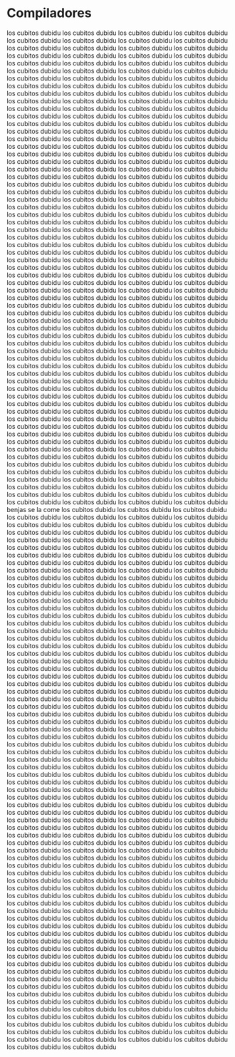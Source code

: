 # Compiladores

los cubitos dubidu los cubitos dubidu los cubitos dubidu los cubitos dubidu los cubitos dubidu los cubitos dubidu los cubitos dubidu los cubitos dubidu los cubitos dubidu los cubitos dubidu los cubitos dubidu los cubitos dubidu los cubitos dubidu los cubitos dubidu los cubitos dubidu los cubitos dubidu los cubitos dubidu los cubitos dubidu los cubitos dubidu los cubitos dubidu los cubitos dubidu los cubitos dubidu los cubitos dubidu los cubitos dubidu los cubitos dubidu los cubitos dubidu los cubitos dubidu los cubitos dubidu los cubitos dubidu los cubitos dubidu los cubitos dubidu los cubitos dubidu los cubitos dubidu los cubitos dubidu los cubitos dubidu los cubitos dubidu los cubitos dubidu los cubitos dubidu los cubitos dubidu los cubitos dubidu los cubitos dubidu los cubitos dubidu los cubitos dubidu los cubitos dubidu los cubitos dubidu los cubitos dubidu los cubitos dubidu los cubitos dubidu los cubitos dubidu los cubitos dubidu los cubitos dubidu los cubitos dubidu los cubitos dubidu los cubitos dubidu los cubitos dubidu los cubitos dubidu los cubitos dubidu los cubitos dubidu los cubitos dubidu los cubitos dubidu los cubitos dubidu los cubitos dubidu los cubitos dubidu los cubitos dubidu los cubitos dubidu los cubitos dubidu los cubitos dubidu los cubitos dubidu los cubitos dubidu los cubitos dubidu los cubitos dubidu los cubitos dubidu los cubitos dubidu los cubitos dubidu los cubitos dubidu los cubitos dubidu los cubitos dubidu los cubitos dubidu los cubitos dubidu los cubitos dubidu los cubitos dubidu los cubitos dubidu los cubitos dubidu los cubitos dubidu los cubitos dubidu los cubitos dubidu los cubitos dubidu los cubitos dubidu los cubitos dubidu los cubitos dubidu los cubitos dubidu los cubitos dubidu los cubitos dubidu los cubitos dubidu los cubitos dubidu los cubitos dubidu los cubitos dubidu los cubitos dubidu los cubitos dubidu los cubitos dubidu los cubitos dubidu los cubitos dubidu los cubitos dubidu los cubitos dubidu los cubitos dubidu los cubitos dubidu los cubitos dubidu los cubitos dubidu los cubitos dubidu los cubitos dubidu los cubitos dubidu los cubitos dubidu los cubitos dubidu los cubitos dubidu los cubitos dubidu los cubitos dubidu los cubitos dubidu los cubitos dubidu los cubitos dubidu los cubitos dubidu los cubitos dubidu los cubitos dubidu los cubitos dubidu los cubitos dubidu los cubitos dubidu los cubitos dubidu los cubitos dubidu los cubitos dubidu los cubitos dubidu los cubitos dubidu los cubitos dubidu los cubitos dubidu los cubitos dubidu los cubitos dubidu los cubitos dubidu los cubitos dubidu los cubitos dubidu los cubitos dubidu los cubitos dubidu los cubitos dubidu los cubitos dubidu los cubitos dubidu los cubitos dubidu los cubitos dubidu los cubitos dubidu los cubitos dubidu los cubitos dubidu los cubitos dubidu los cubitos dubidu los cubitos dubidu los cubitos dubidu los cubitos dubidu los cubitos dubidu los cubitos dubidu los cubitos dubidu los cubitos dubidu los cubitos dubidu los cubitos dubidu los cubitos dubidu los cubitos dubidu los cubitos dubidu los cubitos dubidu los cubitos dubidu los cubitos dubidu los cubitos dubidu los cubitos dubidu los cubitos dubidu los cubitos dubidu los cubitos dubidu los cubitos dubidu los cubitos dubidu los cubitos dubidu los cubitos dubidu los cubitos dubidu los cubitos dubidu los cubitos dubidu los cubitos dubidu los cubitos dubidu los cubitos dubidu los cubitos dubidu los cubitos dubidu los cubitos dubidu los cubitos dubidu los cubitos dubidu los cubitos dubidu los cubitos dubidu los cubitos dubidu los cubitos dubidu los cubitos dubidu los cubitos dubidu los cubitos dubidu los cubitos dubidu los cubitos dubidu los cubitos dubidu los cubitos dubidu los cubitos dubidu los cubitos dubidu los cubitos dubidu los cubitos dubidu los cubitos dubidu los cubitos dubidu los cubitos dubidu los cubitos dubidu los cubitos dubidu los cubitos dubidu los cubitos dubidu los cubitos dubidu los cubitos dubidu los cubitos dubidu los cubitos dubidu los cubitos dubidu los cubitos dubidu los cubitos dubidu los cubitos dubidu los cubitos dubidu los cubitos dubidu los cubitos dubidu los cubitos dubidu los cubitos dubidu los cubitos dubidu los cubitos dubidu los cubitos dubidu los cubitos dubidu los cubitos dubidu los cubitos dubidu los cubitos dubidu los cubitos dubidu los cubitos dubidu los cubitos dubidu los cubitos dubidu los cubitos dubidu los cubitos dubidu los cubitos dubidu los cubitos dubidu los cubitos dubidu los cubitos dubidu los cubitos dubidu los cubitos dubidu los cubitos dubidu los cubitos dubidu los cubitos dubidu los cubitos dubidu los cubitos dubidu los cubitos dubidu los cubitos dubidu los cubitos dubidu los cubitos dubidu los cubitos dubidu los cubitos dubidu los cubitos dubidu los cubitos dubidu los cubitos dubidu benjas se la come los cubitos dubidu los cubitos dubidu los cubitos dubidu los cubitos dubidu los cubitos dubidu los cubitos dubidu los cubitos dubidu los cubitos dubidu los cubitos dubidu los cubitos dubidu los cubitos dubidu los cubitos dubidu los cubitos dubidu los cubitos dubidu los cubitos dubidu los cubitos dubidu los cubitos dubidu los cubitos dubidu los cubitos dubidu los cubitos dubidu los cubitos dubidu los cubitos dubidu los cubitos dubidu los cubitos dubidu los cubitos dubidu los cubitos dubidu los cubitos dubidu los cubitos dubidu los cubitos dubidu los cubitos dubidu los cubitos dubidu los cubitos dubidu los cubitos dubidu los cubitos dubidu los cubitos dubidu los cubitos dubidu los cubitos dubidu los cubitos dubidu los cubitos dubidu los cubitos dubidu los cubitos dubidu los cubitos dubidu los cubitos dubidu los cubitos dubidu los cubitos dubidu los cubitos dubidu los cubitos dubidu los cubitos dubidu los cubitos dubidu los cubitos dubidu los cubitos dubidu los cubitos dubidu los cubitos dubidu los cubitos dubidu los cubitos dubidu los cubitos dubidu los cubitos dubidu los cubitos dubidu los cubitos dubidu los cubitos dubidu los cubitos dubidu los cubitos dubidu los cubitos dubidu los cubitos dubidu los cubitos dubidu los cubitos dubidu los cubitos dubidu los cubitos dubidu los cubitos dubidu los cubitos dubidu los cubitos dubidu los cubitos dubidu los cubitos dubidu los cubitos dubidu los cubitos dubidu los cubitos dubidu los cubitos dubidu los cubitos dubidu los cubitos dubidu los cubitos dubidu los cubitos dubidu los cubitos dubidu los cubitos dubidu los cubitos dubidu los cubitos dubidu los cubitos dubidu los cubitos dubidu los cubitos dubidu los cubitos dubidu los cubitos dubidu los cubitos dubidu los cubitos dubidu los cubitos dubidu los cubitos dubidu los cubitos dubidu los cubitos dubidu los cubitos dubidu los cubitos dubidu los cubitos dubidu los cubitos dubidu los cubitos dubidu los cubitos dubidu los cubitos dubidu los cubitos dubidu los cubitos dubidu los cubitos dubidu los cubitos dubidu los cubitos dubidu los cubitos dubidu los cubitos dubidu los cubitos dubidu los cubitos dubidu los cubitos dubidu los cubitos dubidu los cubitos dubidu los cubitos dubidu los cubitos dubidu los cubitos dubidu los cubitos dubidu los cubitos dubidu los cubitos dubidu los cubitos dubidu los cubitos dubidu los cubitos dubidu los cubitos dubidu los cubitos dubidu los cubitos dubidu los cubitos dubidu los cubitos dubidu los cubitos dubidu los cubitos dubidu los cubitos dubidu los cubitos dubidu los cubitos dubidu los cubitos dubidu los cubitos dubidu los cubitos dubidu los cubitos dubidu los cubitos dubidu los cubitos dubidu los cubitos dubidu los cubitos dubidu los cubitos dubidu los cubitos dubidu los cubitos dubidu los cubitos dubidu los cubitos dubidu los cubitos dubidu los cubitos dubidu los cubitos dubidu los cubitos dubidu los cubitos dubidu los cubitos dubidu los cubitos dubidu los cubitos dubidu los cubitos dubidu los cubitos dubidu los cubitos dubidu los cubitos dubidu los cubitos dubidu los cubitos dubidu los cubitos dubidu los cubitos dubidu los cubitos dubidu los cubitos dubidu los cubitos dubidu los cubitos dubidu los cubitos dubidu los cubitos dubidu los cubitos dubidu los cubitos dubidu los cubitos dubidu los cubitos dubidu los cubitos dubidu los cubitos dubidu los cubitos dubidu los cubitos dubidu los cubitos dubidu los cubitos dubidu los cubitos dubidu los cubitos dubidu los cubitos dubidu los cubitos dubidu los cubitos dubidu los cubitos dubidu los cubitos dubidu los cubitos dubidu los cubitos dubidu los cubitos dubidu los cubitos dubidu los cubitos dubidu los cubitos dubidu los cubitos dubidu los cubitos dubidu los cubitos dubidu los cubitos dubidu los cubitos dubidu los cubitos dubidu los cubitos dubidu los cubitos dubidu los cubitos dubidu los cubitos dubidu los cubitos dubidu los cubitos dubidu los cubitos dubidu los cubitos dubidu los cubitos dubidu los cubitos dubidu los cubitos dubidu los cubitos dubidu los cubitos dubidu los cubitos dubidu los cubitos dubidu los cubitos dubidu los cubitos dubidu los cubitos dubidu los cubitos dubidu los cubitos dubidu los cubitos dubidu los cubitos dubidu los cubitos dubidu los cubitos dubidu los cubitos dubidu los cubitos dubidu los cubitos dubidu los cubitos dubidu los cubitos dubidu los cubitos dubidu los cubitos dubidu los cubitos dubidu los cubitos dubidu los cubitos dubidu los cubitos dubidu los cubitos dubidu los cubitos dubidu los cubitos dubidu los cubitos dubidu los cubitos dubidu los cubitos dubidu los cubitos dubidu los cubitos dubidu los cubitos dubidu los cubitos dubidu los cubitos dubidu los cubitos dubidu los cubitos dubidu los cubitos dubidu los cubitos dubidu los cubitos dubidu los cubitos dubidu los cubitos dubidu los cubitos dubidu los cubitos dubidu los cubitos dubidu los cubitos dubidu los cubitos dubidu los cubitos dubidu los cubitos dubidu los cubitos dubidu los cubitos dubidu los cubitos dubidu los cubitos dubidu los cubitos dubidu los cubitos dubidu los cubitos dubidu los cubitos dubidu los cubitos dubidu los cubitos dubidu los cubitos dubidu los cubitos dubidu los cubitos dubidu los cubitos dubidu los cubitos dubidu los cubitos dubidu los cubitos dubidu los cubitos dubidu los cubitos dubidu los cubitos dubidu los cubitos dubidu los cubitos dubidu los cubitos dubidu los cubitos dubidu los cubitos dubidu los cubitos dubidu los cubitos dubidu